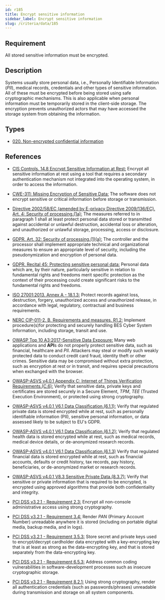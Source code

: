 ```yaml
---
id: r185
title: Encrypt sensitive information
sidebar_label: Encrypt sensitive information
slug: /criteria/data/185
---
```


## Requirement

All stored sensitive information
must be encrypted.

## Description

Systems usually store personal data,
i.e., Personally Identifiable Information (*PII*),
medical records, credentials
and other types of sensitive information.
All of these must be encrypted
before being stored
using safe cryptographic mechanisms.
This is also applicable
when personal information must be temporarily stored
in the client-side storage.
The encryption prevents unauthorized actors
that may have accessed the storage system
from obtaining the information.

## Types

- [020. Non-encrypted confidential information](/types/020)

## References

- [CIS Controls. 14.8 Encrypt Sensitive Information at Rest:](https://www.cisecurity.org/controls/)
Encrypt all sensitive information at rest
using a tool that requires
a secondary authentication mechanism not integrated
into the operating system,
in order to access the information.

- [CWE-311: Missing Encryption of Sensitive Data:](https://cwe.mitre.org/data/definitions/311.html)
The software does not encrypt sensitive
or critical information before storage
or transmission.

- [Directive 2002/58/EC (amended by E-privacy Directive 2009/136/EC). Art. 4: Security of processing.(1a):](https://eur-lex.europa.eu/legal-content/EN/TXT/PDF/?uri=CELEX:02002L0058-20091219)
The measures referred to
in paragraph 1 shall at least
protect personal data stored or transmitted
against accidental or unlawful destruction,
accidental loss or alteration,
and unauthorized or unlawful storage,
processing, access or disclosure.

- [GDPR. Art. 32: Security of processing.(1)(a):](https://gdpr-info.eu/art-32-gdpr/)
The controller and the processor
shall implement appropriate technical
and organizational measures
to ensure an appropriate level of security,
including the pseudonymization
and encryption of personal data.

- [GDPR. Recital 45: Protecting sensitive personal data:](https://gdpr-info.eu/recitals/no-51/)
Personal data which are,
by their nature,
particularly sensitive in relation
to fundamental rights and freedoms
merit specific protection
as the context of their processing
could create significant risks
to the fundamental rights and freedoms.

- [ISO 27001:2013. Annex A - 18.1.3:](https://www.iso.org/obp/ui/#iso:std:54534:en)
Protect records against loss,
destruction, forgery,
unauthorized access
and unauthorized release,
in accordance with legal,
regulatory, contractual
and business requirements.

- [NERC CIP-011-2. B. Requirements and measures. R1.2:](https://www.nerc.com/pa/Stand/Reliability%20Standards/CIP-011-2.pdf)
Implement procedure(s)for protecting
and securely handling BES Cyber System Information,
including storage,
transit and use.

- [OWASP Top 10 A3:2017-Sensitive Data Exposure:](https://owasp.org/www-project-top-ten/OWASP_Top_Ten_2017/Top_10-2017_A3-Sensitive_Data_Exposure)
Many web applications and **API**s
do not properly protect sensitive data,
such as financial,
healthcare and *PII*.
Attackers may steal
or modify such weakly protected data
to conduct credit card fraud,
identity theft or other crimes.
Sensitive data may be compromised
without extra protection,
such as encryption at rest or in transit,
and requires special precautions
when exchanged with the browser.

- [OWASP-ASVS v4.0.1 Appendix C: Internet of Things Verification Requirements.(C.6):](https://owasp.org/www-project-application-security-verification-standard/)
Verify that sensitive data,
private keys and certificates
are stored securely in a Secure Element,
*TPM*, *TEE* (Trusted Execution Environment),
or protected using strong cryptography.

- [OWASP-ASVS v4.0.1 V6.1 Data Classification.(6.1.1):](https://owasp.org/www-project-application-security-verification-standard/)
Verify that regulated private data
is stored encrypted while at rest,
such as personally identifiable information (PII),
sensitive personal information,
or data assessed likely to be subject
to EU's GDPR.

- [OWASP-ASVS v4.0.1 V6.1 Data Classification.(6.1.2):](https://owasp.org/www-project-application-security-verification-standard/)
Verify that regulated health data
is stored encrypted while at rest,
such as medical records,
medical device details,
or de-anonymized research records.

- [OWASP-ASVS v4.0.1 V6.1 Data Classification.(6.1.3)](https://owasp.org/www-project-application-security-verification-standard/)
Verify that regulated financial data
is stored encrypted while at rest,
such as financial accounts,
defaults or credit history,
tax records,
pay history, beneficiaries,
or de-anonymized market
or research records.

- [OWASP-ASVS v4.0.1 V8.3 Sensitive Private Data.(8.3.7):](https://owasp.org/www-project-application-security-verification-standard/)
Verify that sensitive or private information
that is required to be encrypted,
is encrypted using approved algorithms
that provide both confidentiality
and integrity.

- [PCI DSS v3.2.1 - Requirement 2.3:](https://www.pcisecuritystandards.org/documents/PCI_DSS_v3-2-1.pdf)
Encrypt all non-console administrative access
using strong cryptography.

- [PCI DSS v3.2.1 - Requirement 3.4:](https://www.pcisecuritystandards.org/documents/PCI_DSS_v3-2-1.pdf)
Render *PAN* (Primary Account Number)
unreadable anywhere
it is stored (including on portable digital media,
backup media, and in logs).

- [PCI DSS v3.2.1 - Requirement 3.5.3:](https://www.pcisecuritystandards.org/documents/PCI_DSS_v3-2-1.pdf)
Store secret and private keys used
to encrypt/decrypt cardholder data encrypted
with a key-encrypting key
that is at least as strong
as the data-encrypting key,
and that is stored separately
from the data-encrypting key.

- [PCI DSS v3.2.1 - Requirement 6.5.3:](https://www.pcisecuritystandards.org/documents/PCI_DSS_v3-2-1.pdf)
Address common coding vulnerabilities
in software-development processes
such as insecure cryptographic storage.

- [PCI DSS v3.2.1 - Requirement 8.2.1:](https://www.pcisecuritystandards.org/documents/PCI_DSS_v3-2-1.pdf)
Using strong cryptography,
render all authentication credentials
(such as passwords/phrases)
unreadable during transmission
and storage on all system components.
